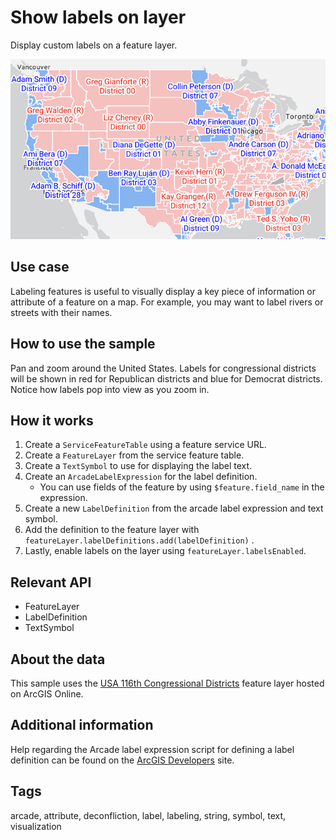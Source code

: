 # Show labels on layer

Display custom labels on a feature layer.

![Image of show labels on layer](show-labels-on-layer.png)

## Use case

Labeling features is useful to visually display a key piece of information or attribute of a feature on a map. For example, you may want to label rivers or streets with their names.

## How to use the sample

Pan and zoom around the United States. Labels for congressional districts will be shown in red for Republican districts and blue for Democrat districts. Notice how labels pop into view as you zoom in.

## How it works

1. Create a `ServiceFeatureTable` using a feature service URL.
2. Create a `FeatureLayer` from the service feature table.
3. Create a `TextSymbol` to use for displaying the label text.
4. Create an `ArcadeLabelExpression` for the label definition.
    * You can use fields of the feature by using `$feature.field_name` in the expression.
5. Create a new `LabelDefinition` from the arcade label expression and text symbol.
6. Add the definition to the feature layer with `featureLayer.labelDefinitions.add(labelDefinition)` .
7. Lastly, enable labels on the layer using `featureLayer.labelsEnabled`.

## Relevant API

* FeatureLayer
* LabelDefinition
* TextSymbol

## About the data

This sample uses the [USA 116th Congressional Districts](https://www.arcgis.com/home/item.html?id=cc6a869374434bee9fefad45e291b779) feature layer hosted on ArcGIS Online.

## Additional information

Help regarding the Arcade label expression script for defining a label definition can be found on the [ArcGIS Developers](https://developers.arcgis.com/arcade/) site.

## Tags

arcade, attribute, deconfliction, label, labeling, string, symbol, text, visualization
